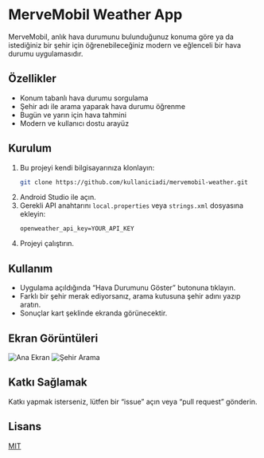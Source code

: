 # MerveMobil Weather App

MerveMobil, anlık hava durumunu bulunduğunuz konuma göre ya da istediğiniz bir şehir için öğrenebileceğiniz modern ve eğlenceli bir hava durumu uygulamasıdır.

## Özellikler

- Konum tabanlı hava durumu sorgulama
- Şehir adı ile arama yaparak hava durumu öğrenme
- Bugün ve yarın için hava tahmini
- Modern ve kullanıcı dostu arayüz

## Kurulum

1. Bu projeyi kendi bilgisayarınıza klonlayın:
    ```bash
    git clone https://github.com/kullaniciadi/mervemobil-weather.git
    ```
2. Android Studio ile açın.
3. Gerekli API anahtarını `local.properties` veya `strings.xml` dosyasına ekleyin:
    ```
    openweather_api_key=YOUR_API_KEY
    ```
4. Projeyi çalıştırın.

## Kullanım

- Uygulama açıldığında “Hava Durumunu Göster” butonuna tıklayın.
- Farklı bir şehir merak ediyorsanız, arama kutusuna şehir adını yazıp aratın.
- Sonuçlar kart şeklinde ekranda görünecektir.

## Ekran Görüntüleri

![Ana Ekran](screenshots/screen1.png)
![Şehir Arama](screenshots/screen2.png)

## Katkı Sağlamak

Katkı yapmak isterseniz, lütfen bir “issue” açın veya “pull request” gönderin.

## Lisans

[MIT](LICENSE)
